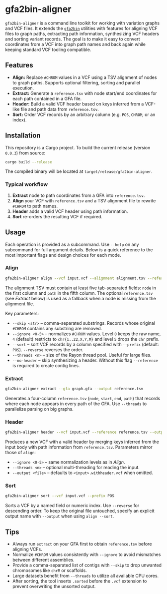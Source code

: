 # gfa2bin-aligner

`gfa2bin-aligner` is a command line toolkit for working with variation graphs and VCF files. It extends the [`gfa2bin`](https://github.com/MoinSebi/gfa2bin) utilities with features for aligning VCF files to graph paths, extracting path information, synthesizing VCF headers and sorting variant records. The goal is to make it easy to convert coordinates from a VCF into graph path names and back again while keeping standard VCF tooling compatible.

## Features

- **Align:** Replace `#CHROM` values in a VCF using a TSV alignment of nodes to graph paths. Supports optional filtering, sorting and parallel execution.
- **Extract:** Generate a `reference.tsv` with node start/end coordinates for each path contained in a GFA file.
- **Header:** Build a valid VCF header based on keys inferred from a VCF-like file and path data from `reference.tsv`.
- **Sort:** Order VCF records by an arbitrary column (e.g. `POS`, `CHROM`, or an index).

## Installation

This repository is a Cargo project. To build the current release (version `0.0.3`) from source:

```bash
cargo build --release
```

The compiled binary will be located at `target/release/gfa2bin-aligner`.

### Typical workflow

1. **Extract** node to path coordinates from a GFA into `reference.tsv`.
2. **Align** your VCF with `reference.tsv` and a TSV alignment file to rewrite `#CHROM` to path names.
3. **Header** adds a valid VCF header using path information.
4. **Sort** re-orders the resulting VCF if required.

## Usage

Each operation is provided as a subcommand. Use `--help` on any subcommand for full argument details. Below is a quick reference to the most important flags and design choices for each mode.

### Align

```bash
gfa2bin-aligner align --vcf input.vcf --alignment alignment.tsv --reference reference.tsv
```

The alignment TSV must contain at least five tab-separated fields: `node` in the first column and `path` in the fifth column. The optional `reference.tsv` (see *Extract* below) is used as a fallback when a node is missing from the alignment file.

Key parameters:

- `--skip <str>` – comma-separated substrings. Records whose original `#CHROM` contains any substring are removed.
- `--ignore <0-5>` – normalizes `#CHROM` values. Level `0` keeps the raw name, `4` (default) restricts to `chr{1..22,X,Y,M}` and level `5` drops the `chr` prefix.
- `--sort` – sort VCF records by a column specified with `--prefix` (default: `POS`). `--reverse` reverses the order.
- `--threads <n>` – size of the Rayon thread pool. Useful for large files.
- `--no-header` – skip synthesizing a header. Without this flag `--reference` is required to create contig lines.

### Extract

```bash
gfa2bin-aligner extract --gfa graph.gfa --output reference.tsv
```

Generates a four-column `reference.tsv` (`node`, `start`, `end`, `path`) that records where each node appears in every path of the GFA. Use `--threads` to parallelize parsing on big graphs.

### Header

```bash
gfa2bin-aligner header --vcf input.vcf --reference reference.tsv --output output.vcf
```

Produces a new VCF with a valid header by merging keys inferred from the input body with path information from `reference.tsv`. Parameters mirror those of `align`:

- `--ignore <0-5>` – same normalization levels as in *Align*.
- `--threads <n>` – optional multi-threading for reading the input.
- `--output <file>` – defaults to `<input>.withheader.vcf` when omitted.

### Sort

```bash
gfa2bin-aligner sort --vcf input.vcf --prefix POS
```

Sorts a VCF by a named field or numeric index. Use `--reverse` for descending order. To keep the original file untouched, specify an explicit output name with `--output` when using `align --sort`.

## Tips

- Always run `extract` on your GFA first to obtain `reference.tsv` before aligning VCFs.
- Normalize `#CHROM` values consistently with `--ignore` to avoid mismatches between different assemblies.
- Provide a comma-separated list of contigs with `--skip` to drop unwanted chromosomes like `chrM` or scaffolds.
- Large datasets benefit from `--threads` to utilize all available CPU cores.
- After sorting, the tool inserts `.sorted` before the `.vcf` extension to prevent overwriting the unsorted output.

